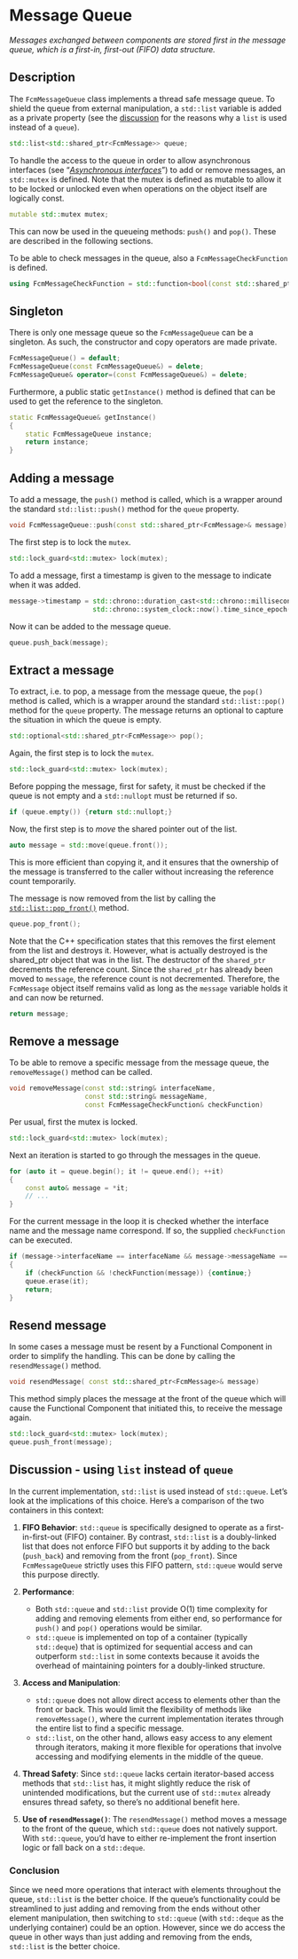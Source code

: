 # Message Queue
_Messages exchanged between components are stored first in the message queue, which is a first-in, first-out (FIFO) data structure._

## Description

The `FcmMessageQueue` class implements a thread safe message queue. To shield the queue from external manipulation, a `std::list` variable is added as a private property (see the [discussion](MessageQueue.md#discussion---using-list-instead-of-queue) for the reasons why a `list` is used instead of a `queue`).

```cpp
std::list<std::shared_ptr<FcmMessage>> queue;
```

To handle the access to the queue in order to allow asynchronous interfaces (see “_[Asynchronous interfaces](AsyncInterfaceHandler.md)_”) to add or remove messages, an `std::mutex` is defined. Note that the mutex is defined as mutable to allow it to be locked or unlocked even when operations on the object itself are logically const.

```cpp
mutable std::mutex mutex;
```

This can now be used in the queueing methods: `push()` and `pop()`. These are described in the following sections.

To be able to check messages in the queue, also a `FcmMessageCheckFunction` is defined.

```cpp
using FcmMessageCheckFunction = std::function<bool(const std::shared_ptr<FcmMessage>&)>;
```

## Singleton

There is only one message queue so the `FcmMessageQueue` can be a singleton. As such, the constructor and copy operators are made private.

```cpp
FcmMessageQueue() = default;
FcmMessageQueue(const FcmMessageQueue&) = delete;
FcmMessageQueue& operator=(const FcmMessageQueue&) = delete;
```

Furthermore, a public static `getInstance()` method is defined that can be used to get the reference to the singleton.

```cpp
static FcmMessageQueue& getInstance()
{
    static FcmMessageQueue instance;
    return instance;
}
```

## Adding a message

To add a message, the `push()` method is called, which is a wrapper around the standard `std::list::push()` method for the `queue` property.

```cpp
void FcmMessageQueue::push(const std::shared_ptr<FcmMessage>& message)
```

The first step is to lock the `mutex`.

```cpp
std::lock_guard<std::mutex> lock(mutex);
```

To add a message, first a timestamp is given to the message to indicate when it was added.

```cpp
message->timestamp = std::chrono::duration_cast<std::chrono::milliseconds>(
                     std::chrono::system_clock::now().time_since_epoch()).count();
```

Now it can be added to the message queue.

```cpp
queue.push_back(message);
```

## Extract a message

To extract, i.e. to pop, a message from the message queue, the  `pop()` method is called, which is a wrapper around the standard `std::list::pop()` method for the `queue` property. The message returns an optional to capture the situation in which the queue is empty.

```cpp
std::optional<std::shared_ptr<FcmMessage>> pop();
```

Again, the first step is to lock the `mutex`.

```cpp
std::lock_guard<std::mutex> lock(mutex);
```

Before popping the message, first for safety, it must be checked if the queue is not empty and a `std::nullopt` must be returned if so.

```cpp
if (queue.empty()) {return std::nullopt;}
```

Now, the first step is to _move_ the shared pointer out of the list.

```cpp
auto message = std::move(queue.front());
```

This is more efficient than copying it, and it ensures that the ownership of the message is transferred to the caller without increasing the reference count temporarily.

The message is now removed from the list by calling the <code>[std::list::pop_front()](https://cplusplus.com/reference/list/list/pop_front/)</code> method.

```cpp
queue.pop_front();
```

Note that the C++ specification states that this removes the first element from the list and destroys it. However, what is actually destroyed is the shared_ptr object that was in the list. The destructor of the `shared_ptr` decrements the reference count. Since the `shared_ptr` has already been moved to `message`, the reference count is not decremented. Therefore, the `FcmMessage` object itself remains valid as long as the `message` variable holds it and can now be returned.

```cpp
return message;
```

## Remove a message

To be able to remove a specific message from the message queue, the `removeMessage()` method can be called.

```cpp
void removeMessage(const std::string& interfaceName,
                   const std::string& messageName,
                   const FcmMessageCheckFunction& checkFunction)
```

Per usual, first the mutex is locked.

```cpp
std::lock_guard<std::mutex> lock(mutex);
```

Next an iteration is started to go through the messages in the queue.

```cpp
for (auto it = queue.begin(); it != queue.end(); ++it)
{
    const auto& message = *it;
    // ...
}
```

For the current message in the loop it is checked whether the interface name and the message name correspond. If so, the supplied `checkFunction` can be executed.

```cpp
if (message->interfaceName == interfaceName && message->messageName == messageName)
{
    if (checkFunction && !checkFunction(message)) {continue;}
    queue.erase(it);
    return;
}
```

## Resend message

In some cases a message must be resent by a Functional Component in order to simplify the handling. This can be done by calling the `resendMessage()` method.

```cpp
void resendMessage( const std::shared_ptr<FcmMessage>& message)
```

This method simply places the message at the front of the queue which will cause the Functional Component that initiated this, to receive the message again.

```cpp
std::lock_guard<std::mutex> lock(mutex);
queue.push_front(message);
```

## Discussion - using `list` instead of `queue`

In the current implementation, `std::list` is used instead of `std::queue`. Let’s look at the implications of this choice. Here’s a comparison of the two containers in this context:

1. **FIFO Behavior**: `std::queue` is specifically designed to operate as a first-in-first-out (FIFO) container. By contrast, `std::list` is a doubly-linked list that does not enforce FIFO but supports it by adding to the back (`push_back`) and removing from the front (`pop_front`). Since `FcmMessageQueue` strictly uses this FIFO pattern, `std::queue` would serve this purpose directly.

2. **Performance**: 
   - Both `std::queue` and `std::list` provide O(1) time complexity for adding and removing elements from either end, so performance for `push()` and `pop()` operations would be similar.
   - `std::queue` is implemented on top of a container (typically `std::deque`) that is optimized for sequential access and can outperform `std::list` in some contexts because it avoids the overhead of maintaining pointers for a doubly-linked structure.

3. **Access and Manipulation**:
   - `std::queue` does not allow direct access to elements other than the front or back. This would limit the flexibility of methods like `removeMessage()`, where the current implementation iterates through the entire list to find a specific message.
   - `std::list`, on the other hand, allows easy access to any element through iterators, making it more flexible for operations that involve accessing and modifying elements in the middle of the queue.

4. **Thread Safety**: Since `std::queue` lacks certain iterator-based access methods that `std::list` has, it might slightly reduce the risk of unintended modifications, but the current use of `std::mutex` already ensures thread safety, so there’s no additional benefit here.

5. **Use of `resendMessage()`**: The `resendMessage()` method moves a message to the front of the queue, which `std::queue` does not natively support. With `std::queue`, you’d have to either re-implement the front insertion logic or fall back on a `std::deque`.

### Conclusion
Since we need more operations that interact with elements throughout the queue, `std::list` is the better choice. If the queue’s functionality could be streamlined to just adding and removing from the ends without other element manipulation, then switching to `std::queue` (with `std::deque` as the underlying container) could be an option. However, since we do access the queue in other ways than just adding and removing from the ends, `std::list` is the better choice.
